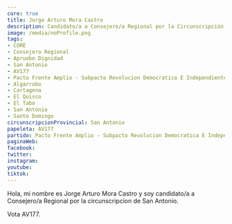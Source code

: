 ```yaml
---
core: true
title: Jorge Arturo Mora Castro
description: Candidato/a a Consejero/a Regional por la Circunscripción de San Antonio
image: /media/noProfile.png
tags:
- CORE
- Consejero Regional
- Apruebo Dignidad
- San Antonio
- AV177
- Pacto Frente Amplio - Subpacto Revolucion Democratica E Independientes - Revolucion Democratica
- Algarrobo
- Cartagena
- El Quisco
- El Tabo
- San Antonio
- Santo Domingo
circunscripcionProvincial: San Antonio
papeleta: AV177
partido: Pacto Frente Amplio - Subpacto Revolucion Democratica E Independientes - Revolucion Democratica
paginaWeb:
facebook:
twitter:
instagram:
youtube:
tiktok:
---
```

Hola, mi nombre es Jorge Arturo Mora Castro y soy candidato/a a Consejero/a Regional por la circunscripcion de San Antonio.

Vota AV177.